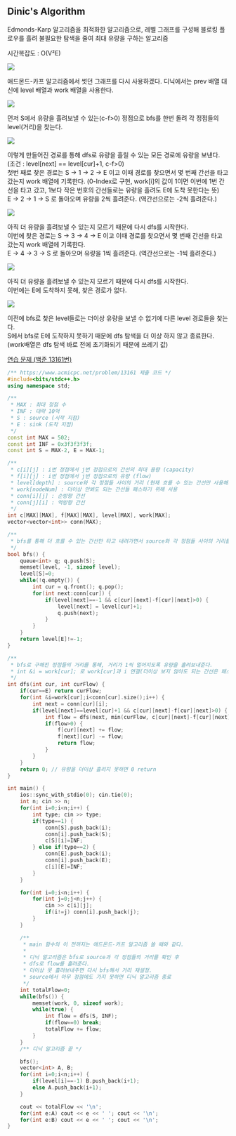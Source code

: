 ## Dinic's Algorithm
Edmonds-Karp 알고리즘을 최적화한 알고리즘으로, 레벨 그래프를 구성해 블로킹 플로우를 흘려 불필요한 탐색을 줄여 최대 유량을 구하는 알고리즘

시간복잡도 : O(V²E)

![](https://github.com/user-attachments/assets/d165439e-7d5c-444f-843f-252a2e923358)

애드몬드-카프 알고리즘에서 썻던 그래프를 다시 사용하겠다. 디닉에서는 prev 배열 대신에 level 배열과 work 배열을 사용한다.

![](https://github.com/user-attachments/assets/2d630d3d-f31c-47fa-ad39-852f43b5c952)

먼저 S에서 유량을 흘려보낼 수 있는(c-f>0) 정점으로 bfs를 한번 돌려 각 정점들의 level(거리)을 찾는다.

![](https://github.com/user-attachments/assets/8629db20-9079-4c41-8882-b5aaeafb7eb9)

이렇게 만들어진 경로를 통해 dfs로 유량을 흘릴 수 있는 모든 경로에 유량을 보낸다. (조건 : level[next] == level[cur]+1, c-f>0)  
첫번 째로 찾은 경로는 S -> 1 -> 2 -> E 이고 이때 경로를 찾으면서 몇 번째 간선을 타고 갔는지 work 배열에 기록한다. (0-Index로 구현, work[i]의 값이 1이면 이번에 1번 간선을 타고 갔고, 1보다 작은 번호의 간선들로는 유량을 흘려도 E에 도착 못한다는 뜻)  
E -> 2 -> 1 -> S 로 돌아오며 유량을 2씩 흘려준다. (역간선으로는 -2씩 흘려준다.)

![](https://github.com/user-attachments/assets/51fb56b7-672e-4b2d-9d2d-66e8fd7473cf)

아직 더 유량을 흘려보낼 수 있는지 모르기 때문에 다시 dfs를 시작한다.  
이번에 찾은 경로는 S -> 3 -> 4 -> E 이고 이때 경로를 찾으면서 몇 번째 간선을 타고 갔는지 work 배열에 기록한다.  
E -> 4 -> 3 -> S 로 돌아오며 유량을 1씩 흘려준다. (역간선으로는 -1씩 흘려준다.)

![](https://github.com/user-attachments/assets/26e7cff3-fb13-4069-b9bc-dc49209de101)

아직 더 유량을 흘려보낼 수 있는지 모르기 때문에 다시 dfs를 시작한다.  
이번에는 E에 도착하지 못해, 찾은 경로가 없다.  

![](https://github.com/user-attachments/assets/9c49a67e-bc6d-474c-b1d8-f55ff86a8d42)

이전에 bfs로 찾은 level들로는 더이상 유량을 보낼 수 없기에 다른 level 경로들을 찾는다.  
S에서 bfs로 E에 도착하지 못하기 때문에 dfs 탐색을 더 이상 하지 않고 종료한다. (work배열은 dfs 탐색 바로 전에 초기화되기 때문에 쓰레기 값)

[연습 문제 (백준 13161번)](https://www.acmicpc.net/problem/13161)

``` c++
/** https://www.acmicpc.net/problem/13161 제출 코드 */
#include<bits/stdc++.h>
using namespace std;

/** 
 * MAX : 최대 정점 수
 * INF : 대략 10억
 * S : source (시작 지점)
 * E : sink (도착 지점)
 */
const int MAX = 502;
const int INF = 0x3f3f3f3f;
const int S = MAX-2, E = MAX-1;

/** 
 * c[i][j] : i번 정점에서 j번 정점으로의 간선의 최대 용량 (capacity)
 * f[i][j] : i번 정점에서 j번 정점으로의 유량 (flow)
 * level[depth] : source와 각 정점들 사이의 거리 (현재 흐를 수 있는 간선만 사용해서)
 * work[nodeNum] : 더이상 안봐도 되는 간선들 패스하기 위해 사용
 * conn[i][j] : 순방향 간선
 * conn[j][i] : 역방향 간선
 */
int c[MAX][MAX], f[MAX][MAX], level[MAX], work[MAX];
vector<vector<int>> conn(MAX);

/** 
 * bfs를 통해 더 흐를 수 있는 간선만 타고 내려가면서 source와 각 정점들 사이의 거리를 구한다.
 */
bool bfs() {
    queue<int> q; q.push(S);
    memset(level, -1, sizeof level);
    level[S]=0;
    while(!q.empty()) {
        int cur = q.front(); q.pop();
        for(int next:conn[cur]) {
            if(level[next]==-1 && c[cur][next]-f[cur][next]>0) {
                level[next] = level[cur]+1;
                q.push(next);
            }
        }
    }
    return level[E]!=-1;
}

/** 
 * bfs로 구해진 정점들의 거리를 통해, 거리가 1씩 멀어지도록 유량을 흘려보내준다.
 * int &i = work[cur]; 로 work[cur]과 i 연결(더이상 보지 않아도 되는 간선은 패스하여 최적화) 
 */
int dfs(int cur, int curFlow) {
    if(cur==E) return curFlow;
    for(int &i=work[cur];i<conn[cur].size();i++) {
        int next = conn[cur][i];
        if(level[next]==level[cur]+1 && c[cur][next]-f[cur][next]>0) {
            int flow = dfs(next, min(curFlow, c[cur][next]-f[cur][next]));
            if(flow>0) {
                f[cur][next] += flow;
                f[next][cur] -= flow;
                return flow;
            }
        }
    }
    return 0; // 유량을 더이상 흘리지 못하면 0 return
}

int main() {
    ios::sync_with_stdio(0); cin.tie(0);
    int n; cin >> n;
    for(int i=0;i<n;i++) {
        int type; cin >> type;
        if(type==1) {
            conn[S].push_back(i);
            conn[i].push_back(S);
            c[S][i]=INF;
        } else if(type==2) {
            conn[E].push_back(i);
            conn[i].push_back(E);
            c[i][E]=INF;
        }
    }

    for(int i=0;i<n;i++) {
        for(int j=0;j<n;j++) {
            cin >> c[i][j];
            if(i!=j) conn[i].push_back(j);
        }
    }

    /** 
     * main 함수의 이 전까지는 애드몬드-카프 알고리즘 쓸 때와 같다.
     * 
     * 디닉 알고리즘은 bfs로 source과 각 정점들의 거리를 확인 후
     * dfs로 flow를 흘려준다.
     * 더이상 못 흘려보내주면 다시 bfs해서 거리 재설정.
     * source에서 아무 정점에도 가지 못하면 디닉 알고리즘 종료
     */
    int totalFlow=0;
    while(bfs()) {
        memset(work, 0, sizeof work);
        while(true) {
            int flow = dfs(S, INF);
            if(flow==0) break;
            totalFlow += flow;
        }
    }
    /** 디닉 알고리즘 끝 */

    bfs();
    vector<int> A, B;
    for(int i=0;i<n;i++) {
        if(level[i]==-1) B.push_back(i+1);
        else A.push_back(i+1);
    }

    cout << totalFlow << '\n';
    for(int e:A) cout << e << ' '; cout << '\n';
    for(int e:B) cout << e << ' '; cout << '\n';
}
```
